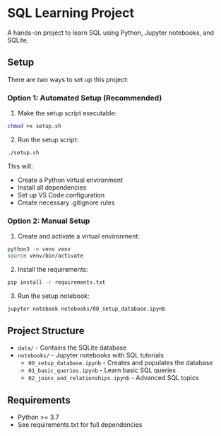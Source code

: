 # SQL Learning Project

A hands-on project to learn SQL using Python, Jupyter notebooks, and SQLite.

## Setup

There are two ways to set up this project:

### Option 1: Automated Setup (Recommended)

1. Make the setup script executable:
```bash
chmod +x setup.sh
```

2. Run the setup script:
```bash
./setup.sh
```

This will:
- Create a Python virtual environment
- Install all dependencies
- Set up VS Code configuration
- Create necessary .gitignore rules

### Option 2: Manual Setup

1. Create and activate a virtual environment:
```bash
python3 -m venv venv
source venv/bin/activate
```

2. Install the requirements:
```bash
pip install -r requirements.txt
```

3. Run the setup notebook:
```bash
jupyter notebook notebooks/00_setup_database.ipynb
```

## Project Structure

- `data/` - Contains the SQLite database
- `notebooks/` - Jupyter notebooks with SQL tutorials
  - `00_setup_database.ipynb` - Creates and populates the database
  - `01_basic_queries.ipynb` - Learn basic SQL queries
  - `02_joins_and_relationships.ipynb` - Advanced SQL topics

## Requirements

- Python >= 3.7
- See requirements.txt for full dependencies